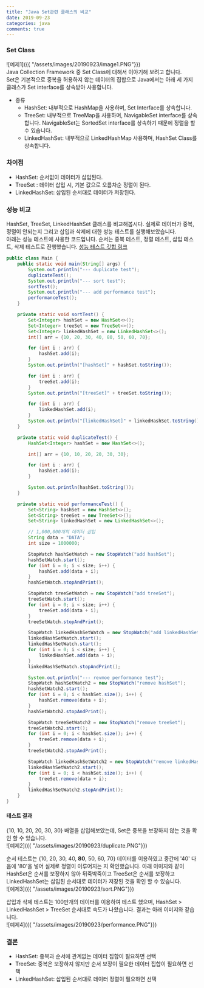 ```yaml
---
title: "Java Set관련 클래스의 비교"
date: 2019-09-23
categories: java
comments: true
---
```


### Set Class
![예제1]({{ "/assets/images/20190923/image1.PNG"}})  
Java Collection Framework 중 Set Class에 대해서 이야기해 보려고 합니다.  
Set은 기본적으로 중복을 허용하지 않는 데이터의 집합으로 Java에서는 아래 세 가지 클래스가 Set interface를 상속받아 사용합니다.
- 종류
    - HashSet: 내부적으로 HashMap을 사용하며, Set Interface를 상속합니다.
    - TreeSet: 내부적으로 TreeMap을 사용하며, NavigableSet interface를 상속합니다. NavigableSet는 SortedSet interface를 상속하기 때문에 정렬을 할 수 있습니다.
    - LinkedHashSet: 내부적으로 LinkedHashMap 사용하며, HashSet Class를 상속합니다.

### 차이점
- HashSet: 순서없이 데이터가 삽입된다.
- TreeSet : 데이터 삽입 시, 기본 값으로 오름차순 정렬이 된다.
- LinkedHashSet: 삽입된 순서대로 데이터가 저장된다.

### 성능 비교
HashSet, TreeSet, LinkedHashSet 클래스를 비교해봅시다. 실제로 데이터가 중복, 정렬이 안되는지 그리고 삽입과 삭제에 대한 성능 테스트를 실행해보았습니다.  
아래는 성능 테스트에 사용한 코드입니다. 순서는 중복 테스트, 정렬 테스트, 삽입 테스트, 삭제 테스트로 진행했습니다.
[성능 테스트 깃헙 링크](https://github.com/rerewww/java-tips/blob/master/src/collections/set/Main.java)
```java
public class Main {
	public static void main(String[] args) {
		System.out.println("--- duplicate test");
		duplicateTest();
		System.out.println("--- sort test");
		sortTest();
		System.out.println("--- add performance test");
		performanceTest();
	}

	private static void sortTest() {
		Set<Integer> hashSet = new HashSet<>();
		Set<Integer> treeSet = new TreeSet<>();
		Set<Integer> linkedHashSet = new LinkedHashSet<>();
		int[] arr = {10, 20, 30, 40, 80, 50, 60, 70};

		for (int i : arr) {
			hashSet.add(i);
		}
		System.out.println("[hashSet]" + hashSet.toString());

		for (int i : arr) {
			treeSet.add(i);
		}
		System.out.println("[treeSet]" + treeSet.toString());

		for (int i : arr) {
			linkedHashSet.add(i);
		}
		System.out.println("[linkedHashSet]" + linkedHashSet.toString());
	}

	private static void duplicateTest() {
		HashSet<Integer> hashSet = new HashSet<>();

		int[] arr = {10, 10, 20, 20, 30, 30};

		for (int i : arr) {
			hashSet.add(i);
		}

		System.out.println(hashSet.toString());
	}

	private static void performanceTest() {
		Set<String> hashSet = new HashSet<>();
		Set<String> treeSet = new TreeSet<>();
		Set<String> linkedHashSet = new LinkedHashSet<>();

		// 1,000,000개의 데이터 삽입
		String data = "DATA";
		int size = 1000000;

		StopWatch hashSetWatch = new StopWatch("add hashSet");
		hashSetWatch.start();
		for (int i = 0; i < size; i++) {
			hashSet.add(data + i);
		}
		hashSetWatch.stopAndPrint();

		StopWatch treeSetWatch = new StopWatch("add treeSet");
		treeSetWatch.start();
		for (int i = 0; i < size; i++) {
			treeSet.add(data + i);
		}
		treeSetWatch.stopAndPrint();

		StopWatch linkedHashSetWatch = new StopWatch("add linkedHashSet");
		linkedHashSetWatch.start();
		linkedHashSetWatch.start();
		for (int i = 0; i < size; i++) {
			linkedHashSet.add(data + i);
		}
		linkedHashSetWatch.stopAndPrint();

		System.out.println("--- revmoe performance test");
		StopWatch hashSetWatch2 = new StopWatch("remove hashSet");
		hashSetWatch2.start();
		for (int i = 0; i < hashSet.size(); i++) {
			hashSet.remove(data + i);
		}
		hashSetWatch2.stopAndPrint();

		StopWatch treeSetWatch2 = new StopWatch("remove treeSet");
		treeSetWatch2.start();
		for (int i = 0; i < hashSet.size(); i++) {
			treeSet.remove(data + i);
		}
		treeSetWatch2.stopAndPrint();

		StopWatch linkedHashSetWatch2 = new StopWatch("remove linkedHashSet");
		linkedHashSetWatch2.start();
		for (int i = 0; i < hashSet.size(); i++) {
			treeSet.remove(data + i);
		}
		linkedHashSetWatch2.stopAndPrint();
	}
}
```
#### 테스트 결과
{10, 10, 20, 20, 30, 30} 배열을 삽입해보았는데, Set은 중복을 보장하지 않는 것을 확인 할 수 있습니다.  
![예제2]({{ "/assets/images/20190923/duplicate.PNG"}})  
  
순서 테스트는 {10, 20, 30, 40, **80**, 50, 60, 70} 데이터를 이용하였고 중간에 '40' 다음에 '80'을 넣어 실제로 정렬이 이루어지는 지 확인했습니다.
아래 이미지와 같이 HashSet은 순서를 보장하지 않아 뒤죽박죽이고 TreeSet은 순서를 보장하고 LinkedHashSet는 삽입된 순서대로 데이터가 저장된 것을 확인 할 수 있습니다.  
![예제3]({{ "/assets/images/20190923/sort.PNG"}})  
  
삽입과 삭제 테스트는 100만개의 데이터를 이용하여 테스트 했으며, HashSet > LinkedHashSet > TreeSet 순서대로 속도가 나왔습니다. 결과는 아래 이미지와 같습니다.  
![예제4]({{ "/assets/images/20190923/performance.PNG"}})

### 결론
- HashSet: 중복과 순서에 관계없는 데이터 집합이 필요하면 선택
- TreeSet: 중복은 보장하지 않지만 순서 보장이 필요한 데이터 집합이 필요하면 선택
- LinkedHashSet: 삽입된 순서대로 데이터 정렬이 필요하면 선택